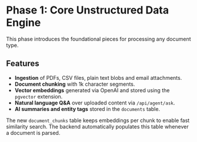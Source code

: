 # Phase 1: Core Unstructured Data Engine

This phase introduces the foundational pieces for processing any document type.

## Features

- **Ingestion** of PDFs, CSV files, plain text blobs and email attachments.
- **Document chunking** with 1k character segments.
- **Vector embeddings** generated via OpenAI and stored using the `pgvector` extension.
- **Natural language Q&A** over uploaded content via `/api/agent/ask`.
- **AI summaries and entity tags** stored in the `documents` table.

The new `document_chunks` table keeps embeddings per chunk to enable fast
similarity search. The backend automatically populates this table whenever a
document is parsed.
